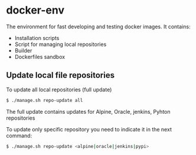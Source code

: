 # docker-env

The environment for fast developing and testing docker images. It contains:

- Installation scripts
- Script for managing local repositories
- Builder
- Dockerfiles sandbox


## Update local file repositories

To update all local repositories (full update)

```sh
$ ./manage.sh repo-update all
```

The full update contains updates for Alpine, Oracle, jenkins, Pyhton repositories

To update only specific repository you need to indicate it in the next command:
```sh
$ ./manage.sh repo-update <alpine|oracle|jenkins|pypi>
```
